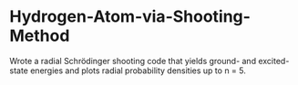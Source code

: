 # Hydrogen-Atom-via-Shooting-Method
Wrote a radial Schrödinger shooting code that yields ground- and excited-state energies and plots radial probability densities up to n = 5.
